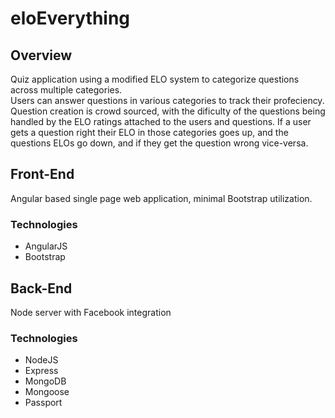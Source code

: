# eloEverything

## Overview

Quiz application using a modified ELO system to categorize questions across multiple categories.  
Users can answer questions in various categories to track their profeciency.  Question creation is crowd sourced, with the dificulty of the questions being handled by the ELO ratings attached to the users and questions.  If a user gets a question right their ELO in those categories goes up, and the questions ELOs go down, and if they get the question wrong vice-versa. 

## Front-End
Angular based single page web application, minimal Bootstrap utilization.  

### Technologies
+ AngularJS
+ Bootstrap

## Back-End
Node server with Facebook integration

### Technologies
+ NodeJS
+ Express
+ MongoDB
+ Mongoose
+ Passport
